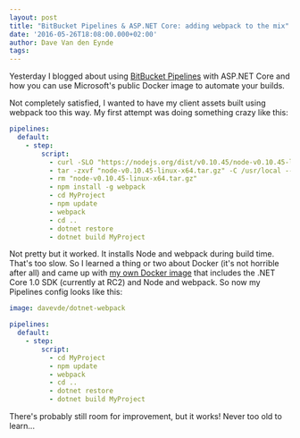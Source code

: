 ```yaml
---
layout: post
title: "BitBucket Pipelines & ASP.NET Core: adding webpack to the mix"
date: '2016-05-26T18:08:00.000+02:00'
author: Dave Van den Eynde
tags: 
---
```

Yesterday I blogged about using [BitBucket Pipelines](https://bitbucket.org/product/features/pipelines") with
ASP.NET Core and how you can use Microsoft's public Docker image to automate your builds.

Not completely satisfied, I wanted to have my client assets built using webpack too this way. My first attempt
was doing something crazy like this:

```yml
pipelines:
  default:
    - step:
        script:
          - curl -SLO "https://nodejs.org/dist/v0.10.45/node-v0.10.45-linux-x64.tar.gz"
          - tar -zxvf "node-v0.10.45-linux-x64.tar.gz" -C /usr/local --strip-components=1
          - rm "node-v0.10.45-linux-x64.tar.gz"
          - npm install -g webpack
          - cd MyProject
          - npm update
          - webpack
          - cd ..
          - dotnet restore
          - dotnet build MyProject
```

Not pretty but it worked. It installs Node and webpack during build time. That's too slow. So I learned a thing or 
two about Docker (it's not horrible after all) and came up with [my own Docker image](https://hub.docker.com/r/davevde/dotnet-webpack/)
that includes the .NET Core 1.0 SDK (currently at RC2) and Node and webpack. So now my Pipelines config looks like this:

```yml
image: davevde/dotnet-webpack

pipelines:
  default:
    - step:
        script:
          - cd MyProject
          - npm update
          - webpack
          - cd ..
          - dotnet restore
          - dotnet build MyProject
```

There's probably still room for improvement, but it works! Never too old to learn...

